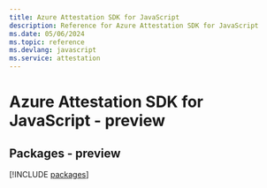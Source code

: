 ```yaml
---
title: Azure Attestation SDK for JavaScript
description: Reference for Azure Attestation SDK for JavaScript
ms.date: 05/06/2024
ms.topic: reference
ms.devlang: javascript
ms.service: attestation
---
```

# Azure Attestation SDK for JavaScript - preview
## Packages - preview
[!INCLUDE [packages](attestation-index.md)]